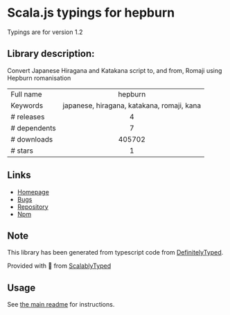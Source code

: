 
# Scala.js typings for hepburn

Typings are for version 1.2

## Library description:
Convert Japanese Hiragana and Katakana script to, and from, Romaji using Hepburn romanisation

|                    |                 |
| ------------------ | :-------------: |
| Full name          | hepburn |
| Keywords           | japanese, hiragana, katakana, romaji, kana |
| # releases         | 4 |
| # dependents       | 7 |
| # downloads        | 405702 |
| # stars            | 1 |

## Links
- [Homepage](https://github.com/lovell/hepburn#readme)
- [Bugs](https://github.com/lovell/hepburn/issues)
- [Repository](https://github.com/lovell/hepburn)
- [Npm](https://www.npmjs.com/package/hepburn)
    


## Note
This library has been generated from typescript code from [DefinitelyTyped](https://definitelytyped.org).

Provided with :purple_heart: from [ScalablyTyped](https://github.com/oyvindberg/ScalablyTyped)

## Usage
See [the main readme](../../readme.md) for instructions.


